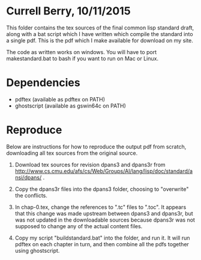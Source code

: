 Currell Berry, 10/11/2015
=================================

This folder contains the tex sources of the final common lisp standard draft, along with a bat script which I have written which compile the standard into a single pdf.  This is the pdf which I make available for download on my site.

The code as written works on windows.  You will have to port makestandard.bat to bash if you want to run on Mac or Linux.

Dependencies
=================================
- pdftex (available as pdftex on PATH)
- ghostscript (available as gswin64c on PATH)

Reproduce
=================================
Below are instructions for how to reproduce the output pdf from scratch, downloading all tex sources from the original source. 

1. Download tex sources for revision dpans3 and dpans3r from http://www.cs.cmu.edu/afs/cs/Web/Groups/AI/lang/lisp/doc/standard/ansi/dpans/ .

2. Copy the dpans3r files into the dpans3 folder, choosing to "overwrite" the conflicts.

3. In chap-0.tex, change the references to ".tc" files to ".toc".  It appears that this change was made upstream between dpans3 and dpans3r, but was not updated in the downloadable sources because dpans3r was not supposed to change any of the actual content files.

4. Copy my script "buildstandard.bat" into the folder, and run it.  It will run pdftex on each chapter in turn, and then combine all the pdfs together using ghostscript. 

